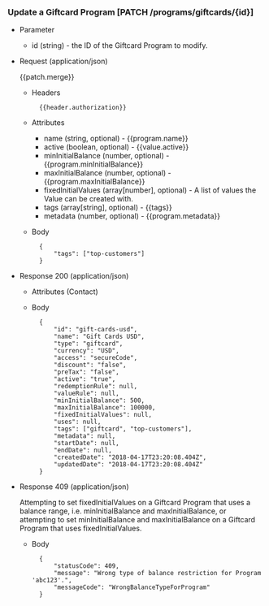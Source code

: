 ### Update a Giftcard Program [PATCH /programs/giftcards/{id}]

+ Parameter
    + id (string) - the ID of the Giftcard Program to modify.

+ Request (application/json)

    {{patch.merge}}

    + Headers
    
            {{header.authorization}}
        
    + Attributes
        + name (string, optional) - {{program.name}}
        + active (boolean, optional) - {{value.active}}
        + minInitialBalance (number, optional) - {{program.minInitialBalance}}
        + maxInitialBalance (number, optional) - {{program.maxInitialBalance}}
        + fixedInitialValues (array[number], optional) - A list of values the Value can be created with.
        + tags (array[string], optional) - {{tags}}
        + metadata (number, optional) - {{program.metadata}}

    + Body

            {
                "tags": ["top-customers"]
            }
    
+ Response 200 (application/json)
    + Attributes (Contact)

    + Body
            
            {
                "id": "gift-cards-usd",
                "name": "Gift Cards USD",
                "type": "giftcard",
                "currency": "USD",
                "access": "secureCode",
                "discount": "false",
                "preTax": "false",
                "active": "true",
                "redemptionRule": null,
                "valueRule": null,
                "minInitialBalance": 500,
                "maxInitialBalance": 100000,
                "fixedInitialValues": null,
                "uses": null,
                "tags": ["giftcard", "top-customers"],
                "metadata": null,
                "startDate": null,
                "endDate": null,
                "createdDate": "2018-04-17T23:20:08.404Z",
                "updatedDate": "2018-04-17T23:20:08.404Z"
            }

+ Response 409 (application/json)

    Attempting to set fixedInitialValues on a Giftcard Program that uses a balance range, i.e. minInitialBalance and maxInitialBalance, or attempting to set minInitialBalance and maxInitialBalance on a Giftcard Program that uses fixedInitialValues. 

    + Body
    
            {
                "statusCode": 409,
                "message": "Wrong type of balance restriction for Program 'abc123'.",
                "messageCode": "WrongBalanceTypeForProgram"
            }
